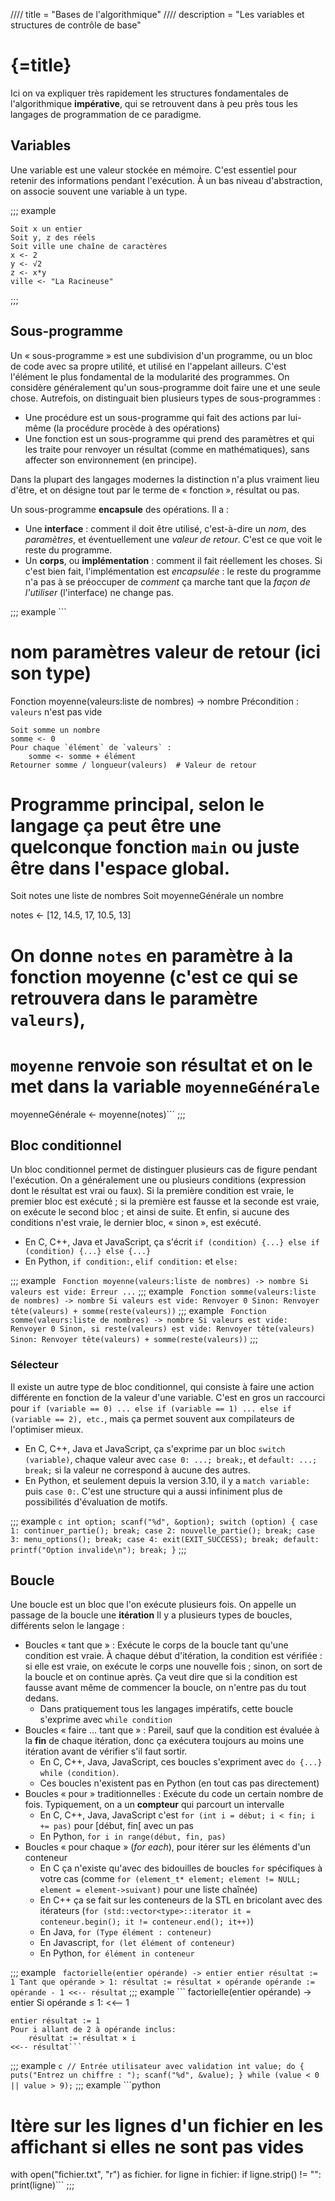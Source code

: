 //// title = "Bases de l'algorithmique"
//// description = "Les variables et structures de contrôle de base"

# {=title}

Ici on va expliquer très rapidement les structures fondamentales de l'algorithmique **impérative**, qui se retrouvent dans à peu près tous les langages de programmation de ce paradigme.

## Variables

Une variable est une valeur stockée en mémoire. C'est essentiel pour retenir des informations pendant l'exécution. À un bas niveau d'abstraction, on associe souvent une variable à un type.

;;; example
```
Soit x un entier
Soit y, z des réels
Soit ville une chaîne de caractères
x <- 2
y <- √2
z <- x*y
ville <- "La Racineuse"
```
;;;

## Sous-programme

Un « sous-programme » est une subdivision d'un programme, ou un bloc de code avec sa propre utilité, et utilisé en l'appelant ailleurs. C'est l'élément le plus fondamental de la modularité des programmes. On considère généralement qu'un sous-programme doit faire une et une seule chose. Autrefois, on distinguait bien plusieurs types de sous-programmes :

- Une procédure est un sous-programme qui fait des actions par lui-même (la procédure procède à des opérations)
- Une fonction est un sous-programme qui prend des paramètres et qui les traite pour renvoyer un résultat (comme en mathématiques), sans affecter son environnement (en principe).

Dans la plupart des langages modernes la distinction n'a plus vraiment lieu d'être, et on désigne tout par le terme de « fonction », résultat ou pas.

Un sous-programme **encapsule** des opérations. Il a :

- Une **interface** : comment il doit être utilisé, c'est-à-dire un *nom*, des *paramètres*, et éventuellement une *valeur de retour*. C'est ce que voit le reste du programme.
- Un **corps**, ou **implémentation** : comment il fait réellement les choses. Si c'est bien fait, l'implémentation est *encapsulée* : le reste du programme n'a pas à se préoccuper de *comment* ça marche tant que la *façon de l'utiliser* (l'interface) ne change pas.

;;; example ```
#        nom     paramètres                   valeur de retour (ici son type)
Fonction moyenne(valeurs:liste de nombres) -> nombre
	Précondition : `valeurs` n'est pas vide

	Soit somme un nombre
	somme <- 0
	Pour chaque `élément` de `valeurs` :
		somme <- somme + élément
	Retourner somme / longueur(valeurs)  # Valeur de retour

# Programme principal, selon le langage ça peut être une quelconque fonction `main` ou juste être dans l'espace global.
Soit notes une liste de nombres
Soit moyenneGénérale un nombre

notes <- [12, 14.5, 17, 10.5, 13]
# On donne `notes` en paramètre à la fonction moyenne (c'est ce qui se retrouvera dans le paramètre `valeurs`),
# `moyenne` renvoie son résultat et on le met dans la variable `moyenneGénérale`
moyenneGénérale <- moyenne(notes)```
;;;


## Bloc conditionnel

Un bloc conditionnel permet de distinguer plusieurs cas de figure pendant l'exécution. On a généralement une ou plusieurs conditions (expression dont le résultat est vrai ou faux). Si la première condition est vraie, le premier bloc est exécuté ; si la première est fausse et la seconde est vraie, on exécute le second bloc ; et ainsi de suite. Et enfin, si aucune des conditions n'est vraie, le dernier bloc, « sinon », est exécuté.

- En C, C++, Java et JavaScript, ça s'écrit `if (condition) {...} else if (condition) {...} else {...}`
- En Python, `if condition:`, `elif condition:` et `else:`

;;; example ```
Fonction moyenne(valeurs:liste de nombres) -> nombre
	Si valeurs est vide:
		Erreur
	...```
;;; example ```
Fonction somme(valeurs:liste de nombres) -> nombre
	Si valeurs est vide:
		Renvoyer 0
	Sinon:
		Renvoyer tête(valeurs) + somme(reste(valeurs))```
;;; example ```
Fonction somme(valeurs:liste de nombres) -> nombre
	Si valeurs est vide:
		Renvoyer 0
	Sinon, si reste(valeurs) est vide:
		Renvoyer tête(valeurs)
	Sinon:
		Renvoyer tête(valeurs) + somme(reste(valeurs))```
;;;

### Sélecteur

Il existe un autre type de bloc conditionnel, qui consiste à faire une action différente en fonction de la valeur d'une variable. C'est en gros un raccourci pour `if (variable == 0) ... else if (variable == 1) ... else if (variable == 2), etc.`, mais ça permet souvent aux compilateurs de l'optimiser mieux.

- En C, C++, Java et JavaScript, ça s'exprime par un bloc `switch (variable)`, chaque valeur avec `case 0: ...; break;`, et `default: ...; break;` si la valeur ne correspond à aucune des autres.
- En Python, et seulement depuis la version 3.10, il y a `match variable:` puis `case 0:`. C'est une structure qui a aussi infiniment plus de possibilités d'évaluation de motifs.

;;; example ```c
int option;
scanf("%d", &option);
switch (option) {
	case 1:
		continuer_partie();
		break;
	case 2:
		nouvelle_partie();
		break;
	case 3:
		menu_options();
		break;
	case 4:
		exit(EXIT_SUCCESS);
		break;
	default:
		printf("Option invalide\n");
		break;
}```
;;;

## Boucle

Une boucle est un bloc que l'on exécute plusieurs fois. On appelle un passage de la boucle une **itération** Il y a plusieurs types de boucles, différents selon le langage :

- Boucles « tant que » : Exécute le corps de la boucle tant qu'une condition est vraie. À chaque début d'itération, la condition est vérifiée : si elle est vraie, on exécute le corps une nouvelle fois ; sinon, on sort de la boucle et on continue après. Ça veut dire que si la condition est fausse avant même de commencer la boucle, on n'entre pas du tout dedans.
	- Dans pratiquement tous les langages impératifs, cette boucle s'exprime avec `while condition`
- Boucles « faire ... tant que » : Pareil, sauf que la condition est évaluée à la **fin** de chaque itération, donc ça exécutera toujours au moins une itération avant de vérifier s'il faut sortir.
	- En C, C++, Java, JavaScript, ces boucles s'expriment avec `do {...} while (condition)`.
	- Ces boucles n'existent pas en Python (en tout cas pas directement)
- Boucles « pour » traditionnelles : Exécute du code un certain nombre de fois. Typiquement, on a un **compteur** qui parcourt un intervalle
	- En C, C++, Java, JavaScript c'est `for (int i = début; i < fin; i += pas)` pour [début, fin[ avec un pas
	- En Python, `for i in range(début, fin, pas)`
- Boucles « pour chaque » (*for each*), pour itérer sur les éléments d'un conteneur
	- En C ça n'existe qu'avec des bidouilles de boucles `for` spécifiques à votre cas (comme `for (element_t* element; element != NULL; element = element->suivant)` pour une liste chaînée)
	- En C++ ça se fait sur les conteneurs de la STL en bricolant avec des itérateurs (`for (std::vector<type>::iterator it = conteneur.begin(); it != conteneur.end(); it++)`)
	- En Java, `for (Type élément : conteneur)`
	- En Javascript, `for (let élément of conteneur)`
	- En Python, `for élément in conteneur`

;;; example ```
factorielle(entier opérande) -> entier
	entier résultat := 1
	Tant que opérande > 1:
		résultat := résultat × opérande
		opérande := opérande - 1
	<<-- résultat```
;;; example ```
factorielle(entier opérande) -> entier
	Si opérande ≤ 1:
		<<-- 1

	entier résultat := 1
	Pour i allant de 2 à opérande inclus:
		résultat := résultat × i
	<<-- résultat```
;;; example ```c
// Entrée utilisateur avec validation
int value;
do {
	puts("Entrez un chiffre : ");
	scanf("%d", &value);
} while (value < 0 || value > 9);```
;;; example ```python
# Itère sur les lignes d'un fichier en les affichant si elles ne sont pas vides
with open("fichier.txt", "r") as fichier.
	for ligne in fichier:
		if ligne.strip() != "":
			print(ligne)```
;;;

